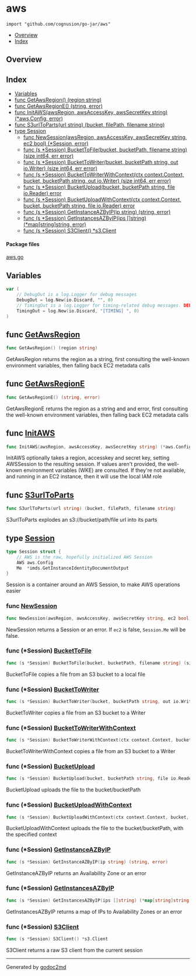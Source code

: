 

# aws
`import "github.com/cognusion/go-jar/aws"`

* [Overview](#pkg-overview)
* [Index](#pkg-index)

## <a name="pkg-overview">Overview</a>



## <a name="pkg-index">Index</a>
* [Variables](#pkg-variables)
* [func GetAwsRegion() (region string)](#GetAwsRegion)
* [func GetAwsRegionE() (string, error)](#GetAwsRegionE)
* [func InitAWS(awsRegion, awsAccessKey, awsSecretKey string) (*aws.Config, error)](#InitAWS)
* [func S3urlToParts(url string) (bucket, filePath, filename string)](#S3urlToParts)
* [type Session](#Session)
  * [func NewSession(awsRegion, awsAccessKey, awsSecretKey string, ec2 bool) (*Session, error)](#NewSession)
  * [func (s *Session) BucketToFile(bucket, bucketPath, filename string) (size int64, err error)](#Session.BucketToFile)
  * [func (s *Session) BucketToWriter(bucket, bucketPath string, out io.Writer) (size int64, err error)](#Session.BucketToWriter)
  * [func (s *Session) BucketToWriterWithContext(ctx context.Context, bucket, bucketPath string, out io.Writer) (size int64, err error)](#Session.BucketToWriterWithContext)
  * [func (s *Session) BucketUpload(bucket, bucketPath string, file io.Reader) error](#Session.BucketUpload)
  * [func (s *Session) BucketUploadWithContext(ctx context.Context, bucket, bucketPath string, file io.Reader) error](#Session.BucketUploadWithContext)
  * [func (s *Session) GetInstanceAZByIP(ip string) (string, error)](#Session.GetInstanceAZByIP)
  * [func (s *Session) GetInstancesAZByIP(ips []string) (*map[string]string, error)](#Session.GetInstancesAZByIP)
  * [func (s *Session) S3Client() *s3.Client](#Session.S3Client)


#### <a name="pkg-files">Package files</a>
[aws.go](https://github.com/cognusion/go-jar/tree/master/aws/aws.go)



## <a name="pkg-variables">Variables</a>
``` go
var (
    // DebugOut is a log.Logger for debug messages
    DebugOut = log.New(io.Discard, "", 0)
    // TimingOut is a log.Logger for timing-related debug messages. DEPRECATED
    TimingOut = log.New(io.Discard, "[TIMING] ", 0)
)
```


## <a name="GetAwsRegion">func</a> [GetAwsRegion](https://github.com/cognusion/go-jar/tree/master/aws/aws.go?s=7884:7919#L282)
``` go
func GetAwsRegion() (region string)
```
GetAwsRegion returns the region as a string,
first consulting the well-known environment variables,
then falling back EC2 metadata calls



## <a name="GetAwsRegionE">func</a> [GetAwsRegionE](https://github.com/cognusion/go-jar/tree/master/aws/aws.go?s=8123:8159#L290)
``` go
func GetAwsRegionE() (string, error)
```
GetAwsRegionE returns the region as a string and and error,
first consulting the well-known environment variables,
then falling back EC2 metadata calls



## <a name="InitAWS">func</a> [InitAWS](https://github.com/cognusion/go-jar/tree/master/aws/aws.go?s=1884:1963#L69)
``` go
func InitAWS(awsRegion, awsAccessKey, awsSecretKey string) (*aws.Config, error)
```
InitAWS optionally takes a region, accesskey and secret key,
setting AWSSession to the resulting session. If values aren't
provided, the well-known environment variables (WKE) are
consulted. If they're not available, and running in an EC2
instance, then it will use the local IAM role



## <a name="S3urlToParts">func</a> [S3urlToParts](https://github.com/cognusion/go-jar/tree/master/aws/aws.go?s=8608:8673#L311)
``` go
func S3urlToParts(url string) (bucket, filePath, filename string)
```
S3urlToParts explodes an s3://bucket/path/file url into its parts




## <a name="Session">type</a> [Session](https://github.com/cognusion/go-jar/tree/master/aws/aws.go?s=906:1044#L34)
``` go
type Session struct {
    // AWS is the raw, hopefully initialized AWS Session
    AWS aws.Config
    Me  *imds.GetInstanceIdentityDocumentOutput
}

```
Session is a container around an AWS Session, to make AWS operations easier







### <a name="NewSession">func</a> [NewSession](https://github.com/cognusion/go-jar/tree/master/aws/aws.go?s=1138:1227#L41)
``` go
func NewSession(awsRegion, awsAccessKey, awsSecretKey string, ec2 bool) (*Session, error)
```
NewSession returns a Session or an error. If `ec2` is false, `Session.Me` will be false.





### <a name="Session.BucketToFile">func</a> (\*Session) [BucketToFile](https://github.com/cognusion/go-jar/tree/master/aws/aws.go?s=3054:3145#L115)
``` go
func (s *Session) BucketToFile(bucket, bucketPath, filename string) (size int64, err error)
```
BucketToFile copies a file from an S3 bucket to a local file




### <a name="Session.BucketToWriter">func</a> (\*Session) [BucketToWriter](https://github.com/cognusion/go-jar/tree/master/aws/aws.go?s=3761:3859#L139)
``` go
func (s *Session) BucketToWriter(bucket, bucketPath string, out io.Writer) (size int64, err error)
```
BucketToWriter copies a file from an S3 bucket to a Writer




### <a name="Session.BucketToWriterWithContext">func</a> (\*Session) [BucketToWriterWithContext](https://github.com/cognusion/go-jar/tree/master/aws/aws.go?s=4021:4151#L144)
``` go
func (s *Session) BucketToWriterWithContext(ctx context.Context, bucket, bucketPath string, out io.Writer) (size int64, err error)
```
BucketToWriterWithContext copies a file from an S3 bucket to a Writer




### <a name="Session.BucketUpload">func</a> (\*Session) [BucketUpload](https://github.com/cognusion/go-jar/tree/master/aws/aws.go?s=4661:4740#L163)
``` go
func (s *Session) BucketUpload(bucket, bucketPath string, file io.Reader) error
```
BucketUpload uploads the file to the bucket/bucketPath




### <a name="Session.BucketUploadWithContext">func</a> (\*Session) [BucketUploadWithContext](https://github.com/cognusion/go-jar/tree/master/aws/aws.go?s=4925:5036#L168)
``` go
func (s *Session) BucketUploadWithContext(ctx context.Context, bucket, bucketPath string, file io.Reader) error
```
BucketUploadWithContext uploads the file to the bucket/bucketPath, with the specified context




### <a name="Session.GetInstanceAZByIP">func</a> (\*Session) [GetInstanceAZByIP](https://github.com/cognusion/go-jar/tree/master/aws/aws.go?s=5966:6028#L194)
``` go
func (s *Session) GetInstanceAZByIP(ip string) (string, error)
```
GetInstanceAZByIP returns an Availability Zone or an error




### <a name="Session.GetInstancesAZByIP">func</a> (\*Session) [GetInstancesAZByIP](https://github.com/cognusion/go-jar/tree/master/aws/aws.go?s=6754:6832#L230)
``` go
func (s *Session) GetInstancesAZByIP(ips []string) (*map[string]string, error)
```
GetInstancesAZByIP returns a map of IPs to Availability Zones or an error




### <a name="Session.S3Client">func</a> (\*Session) [S3Client](https://github.com/cognusion/go-jar/tree/master/aws/aws.go?s=2913:2952#L110)
``` go
func (s *Session) S3Client() *s3.Client
```
S3Client returns a raw S3 client from the current session








- - -
Generated by [godoc2md](http://github.com/cognusion/godoc2md)
